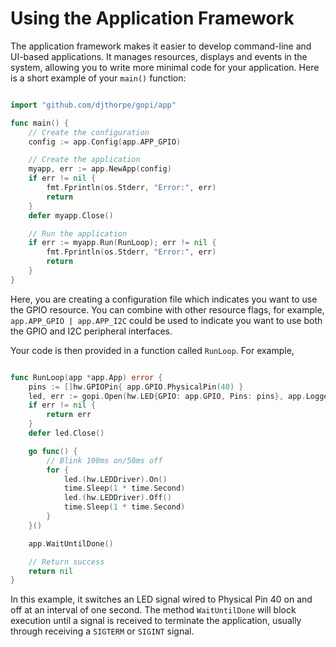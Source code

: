 
# Using the Application Framework

The application framework makes it easier to develop command-line and UI-based
applications. It manages resources, displays and events in the system, allowing
you to write more minimal code for your application. Here is a short example
of your `main()` function:

```go

import "github.com/djthorpe/gopi/app"

func main() {
	// Create the configuration
	config := app.Config(app.APP_GPIO)

	// Create the application
	myapp, err := app.NewApp(config)
	if err != nil {
		fmt.Fprintln(os.Stderr, "Error:", err)
		return
	}
	defer myapp.Close()

	// Run the application
	if err := myapp.Run(RunLoop); err != nil {
		fmt.Fprintln(os.Stderr, "Error:", err)
		return
	}
}

```

Here, you are creating a configuration file which indicates you want to use
the GPIO resource. You can combine with other resource flags, for example,
`app.APP_GPIO | app.APP_I2C` could be used to indicate you want to use
both the GPIO and I2C peripheral interfaces.

Your code is then provided in a function called `RunLoop`. For example,

```go

func RunLoop(app *app.App) error {
	pins := []hw.GPIOPin{ app.GPIO.PhysicalPin(40) }
	led, err := gopi.Open(hw.LED{GPIO: app.GPIO, Pins: pins}, app.Logger)
	if err != nil {
		return err
	}
	defer led.Close()

	go func() {
		// Blink 100ms on/50ms off
		for {
			led.(hw.LEDDriver).On()
			time.Sleep(1 * time.Second)
			led.(hw.LEDDriver).Off()
			time.Sleep(1 * time.Second)
		}
	}()

	app.WaitUntilDone()

	// Return success
	return nil
}
```

In this example, it switches an LED signal wired to Physical Pin 40 on and off
at an interval of one second. The method `WaitUntilDone` will block execution
until a signal is received to terminate the application, usually through
receiving a `SIGTERM` or `SIGINT` signal.



